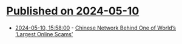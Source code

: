 # [Published on 2024-05-10](index.md)

* [2024-05-10, 15:58:00](https://soylentnews.org/article.pl?sid=24/05/09/159216&from=rss) - [Chinese Network Behind One of World’s ‘Largest Online Scams’](https://soylentnews.org/article.pl?sid=24/05/09/159216&from=rss)
